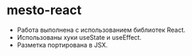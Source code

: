 # mesto-react

* Работа выполнена с использованием библиотек React.
* Использованы хуки useState и useEffect.
* Разметка портирована в JSX. 
